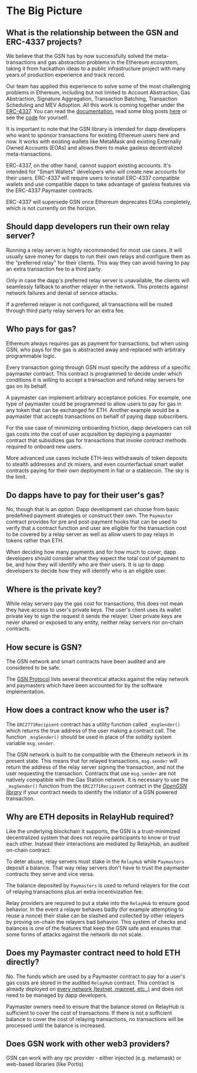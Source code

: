 # The Big Picture

## What is the relationship between the GSN and ERC-4337 projects?

We believe that the GSN has by now successfully solved the meta-transactions and gas abstraction problems in the Ethereum ecosystem, taking it from hackathon ideas to a public infrastructure project with many years of production experience and track record.

Our team has applied this experience to solve some of the most challenging problems in Ethereum, including but not limited to Account Abstraction, Gas Abstraction, Signature Aggregation, Transaction Batching, Transaction Scheduling and MEV Adoption.
All this work is coming together under the [ERC-4337](https://eips.ethereum.org/EIPS/eip-4337). You can read the [documentation](https://eip4337.com/en/latest/), read some blog posts [here](https://hackmd.io/@erc4337/) or see the [code](https://github.com/eth-infinitism/account-abstraction/) for yourself.


It is important to note that the GSN library is intended for dapp developers who want to sponsor transactions for existing Ethereum users here and now.
It works with existing wallets like MetaMask and existing Externally Owned Accounts (EOAs) and allows them to make gasless decentralized meta-transactions.

ERC-4337, on the other hand, cannot support existing accounts. It's intended for "Smart Wallets" developers who will create new accounts for their users. ERC-4337 will require users to install ERC-4337 compatible wallets and use compatible dapps to take advantage of gasless features via the ERC-4337 Paymaster contracts.

ERC-4337 will supersede GSN once Ethereum deprecates EOAs completely, which is not currently on the horizon.

## Should dapp developers run their own relay server? <a id="do_i_have_to_run_a_relayer"></a>

Running a relay server is highly recommended for most use cases. It will
usually save money for dapps to run their own relays and configure them as the
"preferred relay" for their clients. This way they can avoid having to pay an
extra transaction fee to a third party. 

Only in case the dapp's preferred relay server is unavailable, the clients will
seamlessly fallback to another relayer in the network. This protects against
network failures and denial of service attacks.

If a preferred relayer is not configured, all transactions will be routed through
third party relay servers for an extra fee.

## Who pays for gas? <a id="who_is_paying_the_gas?"></a>

Ethereum always requires gas as payment for transactions, but when using GSN,
who pays for the gas is abstracted away and replaced with arbitrary
programmable logic.

Every transaction going through GSN must specify the address of a specific
paymaster contract.  This contract is programmed to decide under which
conditions it is willing to accept a transaction and refund relay servers for
gas on its behalf.

A paymaster can implement arbitrary acceptance policies. For example, one type
of paymaster could be programmed to allow users to pay for gas in any token
that can be exchanged for ETH.  Another example would be a paymaster that
accepts transactions on behalf of paying dapp subscribers. 

For the use case of minimizing onboarding friction, dapp developers can roll
gas costs into the cost of user acquisition by deploying a paymaster contract
that subsidizes gas for transactions that invoke contract methods required to
onboard new users.

More advanced use cases include ETH-less withdrawals of token deposits to
stealth addresses and zk mixers, and even counterfactual smart wallet contracts
paying for their own deployment in fiat or a stablecoin. The sky is the limit. 

## Do dapps have to pay for their user's gas?</a>

No, though that is an option. Dapp development can choose from basic predefined
payment strategies or construct their own. The `Paymaster` contract provides
for pre and post-payment hooks that can be used to verify that a contract
function and user are eligible for the transaction cost to be covered by a
relay server as well as allow users to pay relays in tokens rather than ETH.

When deciding how many payments and for how much to cover, dapp developers
should consider what they expect the total cost of payment to be, and how they
will identify who are their users. It is up to dapp developers to decide how
they will identify who is an eligible user.

## Where is the private key? <a id="where_is_the_private_key?"></a>

While relay servers pay the gas cost for transactions, this does not mean they
have access to user's private keys.  The user's client uses its wallet private
key to sign the request it sends the relayer. User private keys are never
shared or exposed to any entity, neither relay servers nor on-chain contracts.

## How secure is GSN? <a id="is_gsn_secure?"></a>

The GSN network and smart contracts have been audited and are considered to be safe.

The [GSN Protocol](https://github.com/opengsn/gsn-protocol/blob/master/gsn-protocol.md) lists several theoretical attacks against the relay network and paymasters which have been accounted for by the software implementation.

## How does a contract know who the user is? <a id="how_do_i_know_who_the_user_is?"></a>

The `ERC2771Recipient` contract has a utility function called `_msgSender()`
which returns the true address of the user making a contract call. The function
`_msgSender()` should be used in place of the solidity system variable
`msg.sender`.

The GSN network is built to be compatible with the Ethereum network in its
present state. This means that for relayed transactions, `msg.sender` will
return the address of the relay server signing the transaction, and not the
user requesting the transaction. Contracts that use `msg.sender` are not
natively compatible with the Gas Station network. It is necessary to use the
`_msgSender()` function from the `ERC2771Recipient` contract in the [*OpenGSN
library*](../contracts/index.md) if your contract needs to identify the
initiator of a GSN powered transaction.

## Why are ETH deposits in RelayHub required?<a id="why_do_i_have_to_deposit_eth_in_the_relayhub?"></a>

Like the underlying blockchain it supports, the GSN is a trust-minimized
decentralized system that does not require participants to know or trust each
other. Instead their interactions are mediated by RelayHub, an audited on-chain
contract.

To deter abuse, relay servers must stake in the `RelayHub` while `Paymasters`
deposit a balance. That way relay servers don't have to trust the paymaster
contracts they serve and vice versa.

The balance deposited by `Paymasters` is used to refund relayers for the cost
of relaying transactions plus an extra incentivization fee.

Relay providers are required to put a stake into the `RelayHub` to ensure good
behavior. In the event a relayer behaves badly (for example attempting to reuse
a nonce) their stake can be slashed and collected by other relayers by proving
on-chain the relayers bad behavior. This system of checks and balances is one
of the features that keep the GSN safe and ensures that some forms of attacks
against the network do not scale.

## Does my Paymaster contract need to hold ETH directly? <a id="does_my_app_need_to_hold_money?"></a>

No. The funds which are used by a Paymaster contract to pay for a user's gas
costs are stored in the audited `RelayHub` contract. This contract is already
deployed on [every network (testnet, mainnet, etc..)](/networks) and does not
need to be managed by dapp developers.

Paymaster owners need to ensure that the balance stored on RelayHub is
sufficient to cover the cost of transactions. If there is not a sufficient
balance to cover the cost of relaying transactions, no transactions will be
processed until the balance is increased.

## Does GSN work with other web3 providers? <a id="does_it_work_with_other_web3_providers?"></a>

GSN can work with any rpc provider - either injected (e.g. metamask) or
web-based libraries (like Portis)
